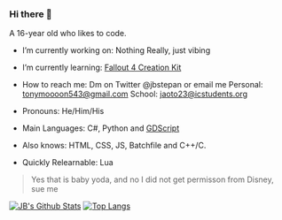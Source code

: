 ### Hi there 👋
A 16-year old who likes to code.


- I’m currently working on: Nothing Really, just vibing
- I’m currently learning: [Fallout 4 Creation Kit](https://www.creationkit.com/fallout4/index.php?title=Main_Page)
- How to reach me: Dm on Twitter @jbstepan or email me Personal: tonymoooon543@gmail.com School: jaoto23@icstudents.org
- Pronouns: He/Him/His

- Main Languages: C#, Python and [GDScript](https://docs.godotengine.org/en/stable/getting_started/scripting/gdscript/index.html?highlight=gdscript)
- Also knows: HTML, CSS, JS, Batchfile and C++/C.
- Quickly Relearnable: Lua

> Yes that is baby yoda, and no I did not get permisson from Disney, sue me

[![JB's Github Stats](https://github-readme-stats.vercel.app/api?username=tonymoooon543)](https://github.com/anuraghazra/github-readme-stats)
[![Top Langs](https://github-readme-stats.vercel.app/api/top-langs/?username=tonymoooon543&langs_count=3)](https://github.com/anuraghazra/github-readme-stats)


